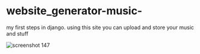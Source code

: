 # website_generator-music-
my first steps in django. using this site you can upload and store your music and stuff

![screenshot 147](https://user-images.githubusercontent.com/19418461/34955800-14f46030-fa37-11e7-889a-ede9525a59a9.png)

